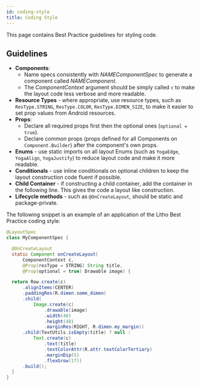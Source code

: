 ```yaml
---
id: coding-style
title: Coding Style
---
```


This page contains Best Practice guidelines for styling code.

## Guidelines

* **Components**:
  * Name specs consistently with *NAMEComponentSpec* to generate a component called *NAMEComponent*.
  * The *ComponentContext* argument should be simply called `c` to make the layout code less verbose and more readable.
* **Resource Types** - where appropriate, use resource types, such as `ResType.STRING`, `ResType.COLOR`, `ResType.DIMEN_SIZE`, to make it easier to set prop values from Android resources.
* **Props**:
  * Declare all required props first then the optional ones (`optional = true`).
  * Declare common props (props defined for all Components on `Component.Builder`) after the component's own props.
* **Enums** - use static imports on all layout Enums (such as `YogaEdge`, `YogaAlign`, `YogaJustify`) to reduce layout code and make it more readable.
* **Conditionals** - use inline conditionals on optional children to keep the layout construction code fluent if possible.
* **Child Container** - if constructing a child container, add the container in the following line. This gives the code a layout like construction.
* **Lifecycle methods** - such as `@OnCreateLayout`, should be static and package-private.

The following snippet is an example of an application of the Litho Best Practice coding style:

```java
@LayoutSpec
class MyComponentSpec {

  @OnCreateLayout
  static Component onCreateLayout(
      ComponentContext c,
      @Prop(resType = STRING) String title,
      @Prop(optional = true) Drawable image) {

  return Row.create(c)
      .alignItems(CENTER)
      .paddingRes(R.dimen.some_dimen)
      .child(
          Image.create(c)
              .drawable(image)
              .width(40)
              .height(40)
              .marginRes(RIGHT, R.dimen.my_margin))
      .child(TextUtils.isEmpty(title) ? null :
          Text.create(c)
              .text(title)
              .textColorAttr(R.attr.textColorTertiary)
              .marginDip(5)
              .flexGrow(1f))
      .build();
  }
}
```
